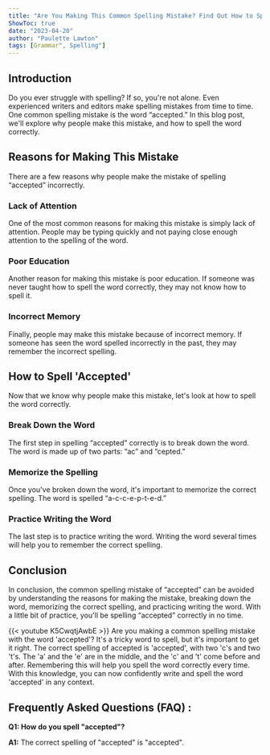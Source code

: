 ```yaml
---
title: "Are You Making This Common Spelling Mistake? Find Out How to Spell 'Accepted' Now!"
ShowToc: true 
date: "2023-04-20"
author: "Paulette Lawton" 
tags: [Grammar", Spelling"]
---
```

## Introduction

Do you ever struggle with spelling? If so, you're not alone. Even experienced writers and editors make spelling mistakes from time to time. One common spelling mistake is the word “accepted.” In this blog post, we'll explore why people make this mistake, and how to spell the word correctly. 

## Reasons for Making This Mistake

There are a few reasons why people make the mistake of spelling “accepted” incorrectly. 

### Lack of Attention

One of the most common reasons for making this mistake is simply lack of attention. People may be typing quickly and not paying close enough attention to the spelling of the word. 

### Poor Education

Another reason for making this mistake is poor education. If someone was never taught how to spell the word correctly, they may not know how to spell it. 

### Incorrect Memory

Finally, people may make this mistake because of incorrect memory. If someone has seen the word spelled incorrectly in the past, they may remember the incorrect spelling. 

## How to Spell 'Accepted'

Now that we know why people make this mistake, let's look at how to spell the word correctly. 

### Break Down the Word

The first step in spelling “accepted” correctly is to break down the word. The word is made up of two parts: “ac” and “cepted.” 

### Memorize the Spelling

Once you've broken down the word, it's important to memorize the correct spelling. The word is spelled “a-c-c-e-p-t-e-d.” 

### Practice Writing the Word

The last step is to practice writing the word. Writing the word several times will help you to remember the correct spelling. 

## Conclusion

In conclusion, the common spelling mistake of “accepted” can be avoided by understanding the reasons for making the mistake, breaking down the word, memorizing the correct spelling, and practicing writing the word. With a little bit of practice, you'll be spelling “accepted” correctly in no time.

{{< youtube K5CwqtjAwbE >}} 
Are you making a common spelling mistake with the word 'accepted'? It's a tricky word to spell, but it's important to get it right. The correct spelling of accepted is 'accepted', with two 'c's and two 't's. The 'a' and the 'e' are in the middle, and the 'c' and 't' come before and after. Remembering this will help you spell the word correctly every time. With this knowledge, you can now confidently write and spell the word 'accepted' in any context.

## Frequently Asked Questions (FAQ) :
**Q1: How do you spell "accepted"?**

**A1:** The correct spelling of "accepted" is "accepted".





